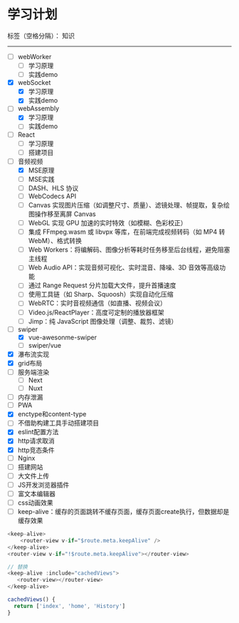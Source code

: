 ﻿# 学习计划

标签（空格分隔）： 知识

---

- [ ] webWorker
  - [ ] 学习原理
  - [ ] 实践demo
- [x] webSocket
  - [x] 学习原理
  - [x] 实践demo 
- [ ] webAssembly
  - [x] 学习原理
  - [ ] 实践demo
- [ ] React
  - [ ] 学习原理
  - [ ] 搭建项目 
- [ ] 音频视频
  - [x] MSE原理
  - [ ] MSE实践
  - [ ] DASH、HLS 协议
  - [ ] WebCodecs API
  - [ ] Canvas 实现图片压缩（如调整尺寸、质量）、滤镜处理、帧提取，复杂绘图操作移至离屏 Canvas
  - [ ] WebGL 实现 GPU 加速的实时特效（如模糊、色彩校正）
  - [ ] 集成 FFmpeg.wasm 或 libvpx 等库，在前端完成视频转码（如 MP4 转 WebM）、格式转换
  - [ ] Web Workers：将编解码、图像分析等耗时任务移至后台线程，避免阻塞主线程
  - [ ] Web Audio API：实现音频可视化、实时混音、降噪、3D 音效等高级功能
  - [ ] 通过 Range Request 分片加载大文件，提升首播速度
  - [ ] 使用工具链（如 Sharp、Squoosh）实现自动化压缩
  - [ ] WebRTC：实时音视频通信（如直播、视频会议）
  - [ ] Video.js/ReactPlayer：高度可定制的播放器框架
  - [ ] Jimp：纯 JavaScript 图像处理（调整、裁剪、滤镜）
- [ ] swiper
  - [x] vue-awesonme-swiper
  - [ ] swiper/vue
- [x] 瀑布流实现
- [x] grid布局
- [ ] 服务端渲染
  - [ ] Next
  - [ ] Nuxt
- [ ] 内存泄漏
- [ ] PWA
- [x] enctype和content-type
- [ ] 不借助构建工具手动搭建项目
- [x] eslint配置方法
- [x] http请求取消
- [x] http竞态条件
- [ ] Nginx
- [ ] 搭建网站
- [ ] 大文件上传
- [ ] JS开发浏览器插件
- [ ] 富文本编辑器
- [ ] css动画效果
- [ ] keep-alive：缓存的页面跳转不缓存页面，缓存页面create执行，但数据却是缓存效果
```javascript
<keep-alive>
    <router-view v-if="$route.meta.keepAlive" />
</keep-alive>
<router-view v-if="!$route.meta.keepAlive"></router-view>

// 替换
<keep-alive :include="cachedViews">
   <router-view></router-view>
</keep-alive>

cachedViews() {
  return ['index', 'home', 'History']
}
```